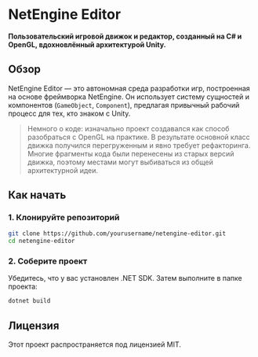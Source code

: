 # NetEngine Editor

**Пользовательский игровой движок и редактор, созданный на C# и OpenGL, вдохновлённый архитектурой Unity.**

## Обзор

NetEngine Editor — это автономная среда разработки игр, построенная на основе фреймворка NetEngine. Он использует систему сущностей и компонентов (`GameObject`, `Component`), предлагая привычный рабочий процесс для тех, кто знаком с Unity.

> Немного о коде: изначально проект создавался как способ разобраться с OpenGL на практике. В результате основной класс движка получился перегруженным и явно требует рефакторинга. Многие фрагменты кода были перенесены из старых версий движка, поэтому местами могут выбиваться из общей архитектурной идеи.

## Как начать

### 1. Клонируйте репозиторий

```bash
git clone https://github.com/yourusername/netengine-editor.git
cd netengine-editor
```

### 2. Соберите проект

Убедитесь, что у вас установлен .NET SDK. Затем выполните в папке проекта:

```bash
dotnet build
```

## Лицензия

Этот проект распространяется под лицензией MIT.
